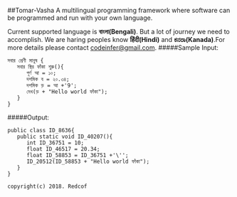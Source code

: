 ##Tomar-Vasha
A multilingual programming framework where software can be programmed and run with your own language.

Current supported language is **বাংলা(Bengali)**. But a lot of journey we need to accomplish.
We are haring peoples know **हिंदी(Hindi)** and **ಕನರಾ(Kanada)**.For more details please contact [codeinfer@gmail.com](codeinfer@gmail.com). 
#####Sample Input: 
```
সবার শ্রেণী মানুষ {
   সবার স্থির ফাঁকা শুরু(){
      পূর্ণ আ = ১০;
      দশমিক ব = ২০.৩৪;
      দশমিক ড় = আ +'9';
      দেখ(ড় + "Hello world ফাঁকা");
   }
}
```
#####Output:
```
public class ID_8636{
   public static void ID_40207(){
      int ID_36751 = 10;
      float ID_46517 = 20.34;
      float ID_58853 = ID_36751 +'\'';
      ID_20512(ID_58853 + "Hello world ফাঁকা");
   }
}
```

`copyright(c) 2018. Redcof `

